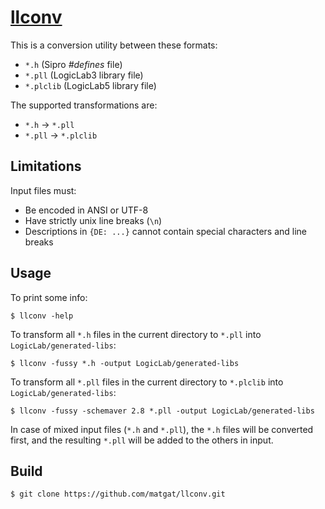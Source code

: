 # [llconv](https://github.com/matgat/llconv.git)

This is a conversion utility between these formats:
* `*.h` (Sipro *#defines* file)
* `*.pll` (LogicLab3 library file)
* `*.plclib` (LogicLab5 library file)

The supported transformations are:
* `*.h` -> `*.pll`
* `*.pll` -> `*.plclib`


## Limitations
Input files must:
* Be encoded in ANSI or UTF-8
* Have strictly unix line breaks (`\n`)
* Descriptions in `{DE: ...}` cannot contain special characters and line breaks


## Usage
To print some info:
```
$ llconv -help
```

To transform all `*.h` files in the current directory to `*.pll` into `LogicLab/generated-libs`:
```
$ llconv -fussy *.h -output LogicLab/generated-libs
```

To transform all `*.pll` files in the current directory to `*.plclib` into `LogicLab/generated-libs`:
```
$ llconv -fussy -schemaver 2.8 *.pll -output LogicLab/generated-libs
```

In case of mixed input files (`*.h` and `*.pll`), the `*.h` files
will be converted first, and the resulting `*.pll` will be added
to the others in input.


## Build
```
$ git clone https://github.com/matgat/llconv.git
```

